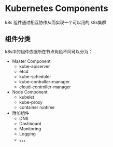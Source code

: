 # Kubernetes Components

k8s 组件通过相互协作从而实现一个可以用的 k8s集群

## 组件分类

k8s中的组件依据所在节点角色不同可以分为：

- Master Component
  - kube-apiserver
  - etcd
  - kube-scheduler
  - kube-controller-manager
  - cloud-controller-manager
- Node Component
  - kubelet
  - kube-proxy
  - container runtime
- 附加组件
  - DNS
  - Dashboard
  - Monitoring
  - Logging
  - 。。。